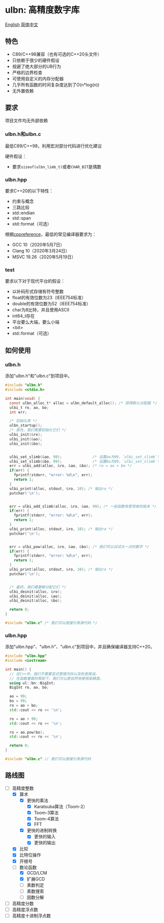 #  ulbn: 高精度数字库

[English](./README.md) [简体中文](./README_zh_CN.md)

## 特色

- C89/C++98兼容（也有可选的C++20头文件）
- 只依赖于很少的硬件假设
- 规避了绝大部分的UB行为
- 严格的边界检查
- 可使用自定义的内存分配器
- 几乎所有函数的时间复杂度达到了O(n*log(n))
- 无外置依赖

## 要求

项目文件均无外部依赖

### ulbn.h和ulbn.c

最低C89/C++98，利用宏对部分代码进行优化建议

硬件假设：

- 要求`sizeof(ulbn_limb_t)`或者`CHAR_BIT`是偶数

### ulbn.hpp

要求C++20的以下特性：

- 约束与概念
- 三路比较
- std::endian
- std::span
- std::format（可选）

根据[cppreference](https://zh.cppreference.com)，最低的常见编译器要求为：
- GCC 10（2020年5月7日）
- Clang 10（2020年3月24日）
- MSVC 19.26（2020年5月19日）

### test

要求以下对于现代平台的假设：

- 以补码形式存储有符号整数
- float的有效位数为23（IEEE754标准）
- double的有效位数为52（IEEE754标准）
- char为8比特，并且使用ASCII
- int64_t存在
- 平台要么大端，要么小端
- \<bit\>
- std::format（可选）

## 如何使用

### ulbn.h

添加"ulbn.h"和"ulbn.c"到项目中。

```c
#include "ulbn.h"
#include <stdio.h>

int main(void) {
  const ulbn_alloc_t* alloc = ulbn_default_alloc(); /* 获得默认分配器 */
  ulbi_t ro, ao, bo;
  int err;

  /* 初始化库 */
  ulbn_startup(); 
  /* 首先，我们需要初始化它们 */
  ulbi_init(&ro);
  ulbi_init(&ao);
  ulbi_init(&bo);


  ulbi_set_slimb(&ao, 99);              /* 设置ao为99，`ulbi_set_slimb`不会产生错误 */
  ulbi_set_slimb(&bo, 99);              /* 设置bo为99，`ulbi_set_slimb`不会产生错误 */
  err = ulbi_add(alloc, &ro, &ao, &bo); /* ro = ao + bo */
  if(err) {
    fprintf(stderr, "error: %d\n", err);
    return 1;
  }
  ulbi_print(alloc, stdout, &ro, 10); /* 输出ro */
  putchar('\n');


  err = ulbi_add_slimb(alloc, &ro, &ao, 99); /* 一些函数有更简单的版本 */
  if(err) {
    fprintf(stderr, "error: %d\n", err);
    return 1;
  }
  ulbi_print(alloc, stdout, &ro, 10); /* 输出ro */
  putchar('\n');


  err = ulbi_pow(alloc, &ro, &ao, &bo); /* 我们可以试试大一点的数字 */
  if(err) {
    fprintf(stderr, "error: %d\n", err);
    return 1;
  }
  ulbi_print(alloc, stdout, &ro, 10); /* 输出ro */
  putchar('\n');


  /* 最终，我们需要解分配它们 */
  ulbi_deinit(alloc, &ro);
  ulbi_deinit(alloc, &ao);
  ulbi_deinit(alloc, &bo);

  return 0;
}

#include "ulbn.c" /* 我们可以直接引用源代码 */

```

### ulbn.hpp

添加"ulbn.hpp"、"ulbn.h"、"ulbn.c"到项目中，并且确保编译器支持C++20。

```cpp
#include "ulbn.hpp"
#include <iostream>

int main() {
  // 在C++中，我们不需要显式管理内存以及检查错误。
  // 在函数重载的帮助下，我们可以更自然地使用高精度。
  using ul::bn::BigInt;
  BigInt ro, ao, bo;

  ao = 99;
  bo = 99;
  ro = ao + bo;
  std::cout << ro << '\n';

  ro = ao + 99;
  std::cout << ro << '\n';

  ro = ao.pow(bo);
  std::cout << ro << '\n';

  return 0;
}

#include "ulbn.c" // 我们可以直接引用源代码

```



## 路线图

- [ ] 高精度整数
  - [x] 算术
    - [x] 更快的乘法
      - [x] Karatsuba算法（Toom-2）
      - [x] Toom-3算法
      - [x] Toom-4算法
      - [x] FFT
    - [x] 更快的进制转换
      - [x] 更快的输入
      - [x] 更快的输出
  - [x] 比较
  - [x] 比特位操作
  - [x] 开根号
  - [ ] 数论函数
    - [x] GCD/LCM
    - [x] 扩展GCD
    - [ ] 素数判定
    - [ ] 素数搜索
    - [ ] 因数分解
- [ ] 高精度分数
- [ ] 高精度浮点数
- [ ] 高精度十进制浮点数